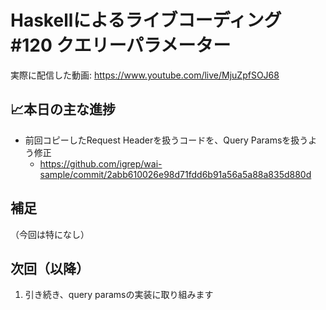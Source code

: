 # Haskellによるライブコーディング #120 クエリーパラメーター

実際に配信した動画: <https://www.youtube.com/live/MjuZpfSOJ68>

## 📈本日の主な進捗

- 前回コピーしたRequest Headerを扱うコードを、Query Paramsを扱うよう修正
    - <https://github.com/igrep/wai-sample/commit/2abb610026e98d71fdd6b91a56a5a88a835d880d>

## 補足

（今回は特になし）

## 次回（以降）

1. 引き続き、query paramsの実装に取り組みます
